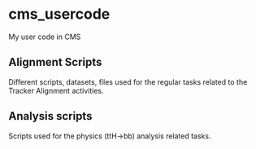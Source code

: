 cms_usercode
============

My user code in CMS


## Alignment Scripts

Different scripts, datasets, files used for the regular tasks related to the Tracker Alignment activities.


## Analysis scripts

Scripts used for the physics (ttH->bb) analysis related tasks.
